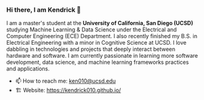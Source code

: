 ### Hi there, I am Kendrick 👋

I am a master's student at the **University of California, San Diego (UCSD)** studying Machine Learning & Data Science under the Electrical and Computer Engineering (ECE) Department. I also recently finished my B.S. in Electrical Engineering with a minor in Cognitive Science at UCSD. I love dabbling in technologies and projects that deeply interact between hardware and software. I am currently passionate in learning more software development, data science, and machine learning frameworks practices and applications. 
- 📫 How to reach me: ken010@ucsd.edu
- 🏗️ Website: https://kendrick010.github.io/
